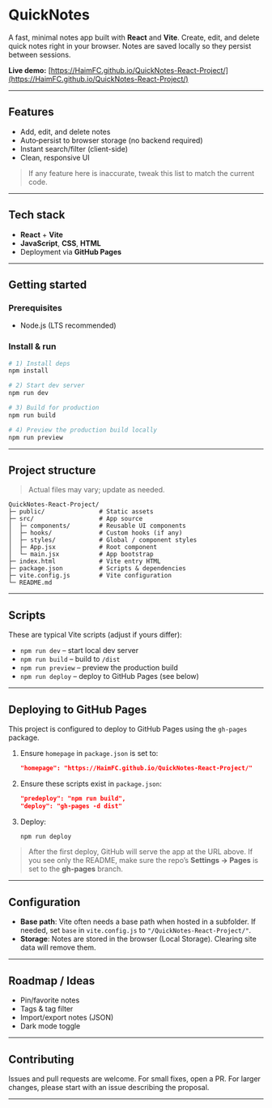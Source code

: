 # QuickNotes

A fast, minimal notes app built with **React** and **Vite**. Create, edit, and delete quick notes right in your browser. Notes are saved locally so they persist between sessions.

**Live demo:** [https://HaimFC.github.io/QuickNotes-React-Project/](https://HaimFC.github.io/QuickNotes-React-Project/)

---

## Features

* Add, edit, and delete notes
* Auto‑persist to browser storage (no backend required)
* Instant search/filter (client-side)
* Clean, responsive UI

> If any feature here is inaccurate, tweak this list to match the current code.

---

## Tech stack

* **React** + **Vite**
* **JavaScript**, **CSS**, **HTML**
* Deployment via **GitHub Pages**

---

## Getting started

### Prerequisites

* Node.js (LTS recommended)

### Install & run

```bash
# 1) Install deps
npm install

# 2) Start dev server
npm run dev

# 3) Build for production
npm run build

# 4) Preview the production build locally
npm run preview
```

---

## Project structure

> Actual files may vary; update as needed.

```
QuickNotes-React-Project/
├─ public/               # Static assets
├─ src/                  # App source
│  ├─ components/        # Reusable UI components
│  ├─ hooks/             # Custom hooks (if any)
│  ├─ styles/            # Global / component styles
│  ├─ App.jsx            # Root component
│  └─ main.jsx           # App bootstrap
├─ index.html            # Vite entry HTML
├─ package.json          # Scripts & dependencies
├─ vite.config.js        # Vite configuration
└─ README.md
```

---

## Scripts

These are typical Vite scripts (adjust if yours differ):

* `npm run dev` – start local dev server
* `npm run build` – build to `/dist`
* `npm run preview` – preview the production build
* `npm run deploy` – deploy to GitHub Pages (see below)

---

## Deploying to GitHub Pages

This project is configured to deploy to GitHub Pages using the `gh-pages` package.

1. Ensure `homepage` in `package.json` is set to:

   ```json
   "homepage": "https://HaimFC.github.io/QuickNotes-React-Project/"
   ```
2. Ensure these scripts exist in `package.json`:

   ```json
   "predeploy": "npm run build",
   "deploy": "gh-pages -d dist"
   ```
3. Deploy:

   ```bash
   npm run deploy
   ```

> After the first deploy, GitHub will serve the app at the URL above. If you see only the README, make sure the repo’s **Settings → Pages** is set to the **gh-pages** branch.

---

## Configuration

* **Base path**: Vite often needs a base path when hosted in a subfolder. If needed, set `base` in `vite.config.js` to `"/QuickNotes-React-Project/"`.
* **Storage**: Notes are stored in the browser (Local Storage). Clearing site data will remove them.

---

## Roadmap / Ideas

* Pin/favorite notes
* Tags & tag filter
* Import/export notes (JSON)
* Dark mode toggle

---

## Contributing

Issues and pull requests are welcome. For small fixes, open a PR. For larger changes, please start with an issue describing the proposal.

---

